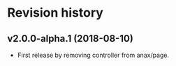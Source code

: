 Revision history
=================================



v2.0.0-alpha.1 (2018-08-10)
---------------------------------

* First release by removing controller from anax/page.
